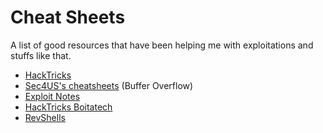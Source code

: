 # Cheat Sheets
A list of good resources that have been helping me with exploitations and stuffs like that.

- [HackTricks](https://book.hacktricks.xyz/)
- [Sec4US's cheatsheets](https://cheatsheet.sec4us.com.br/) (Buffer Overflow)
- [Exploit Notes](https://exploit-notes.hdks.org/)
- [HackTricks Boitatech](https://hacktricks.boitatech.com.br/)
- [RevShells](https://www.revshells.com/)
